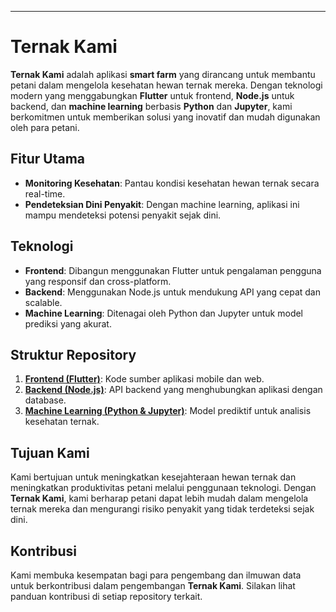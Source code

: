 ---

# Ternak Kami

**Ternak Kami** adalah aplikasi **smart farm** yang dirancang untuk membantu petani dalam mengelola kesehatan hewan ternak mereka. Dengan teknologi modern yang menggabungkan **Flutter** untuk frontend, **Node.js** untuk backend, dan **machine learning** berbasis **Python** dan **Jupyter**, kami berkomitmen untuk memberikan solusi yang inovatif dan mudah digunakan oleh para petani.

## Fitur Utama
- **Monitoring Kesehatan**: Pantau kondisi kesehatan hewan ternak secara real-time.
- **Pendeteksian Dini Penyakit**: Dengan machine learning, aplikasi ini mampu mendeteksi potensi penyakit sejak dini.

  
## Teknologi
- **Frontend**: Dibangun menggunakan Flutter untuk pengalaman pengguna yang responsif dan cross-platform.
- **Backend**: Menggunakan Node.js untuk mendukung API yang cepat dan scalable.
- **Machine Learning**: Ditenagai oleh Python dan Jupyter untuk model prediksi yang akurat.

## Struktur Repository
1. **[Frontend (Flutter)](https://github.com/Ternakami/Ternakami-flutter)**: Kode sumber aplikasi mobile dan web.
2. **[Backend (Node.js)](https://github.com/Ternakami/Ternakami-nodejs)**: API backend yang menghubungkan aplikasi dengan database.
3. **[Machine Learning (Python & Jupyter)](https://github.com/Ternakami/Ternakami-MachineLearning)**: Model prediktif untuk analisis kesehatan ternak.

## Tujuan Kami
Kami bertujuan untuk meningkatkan kesejahteraan hewan ternak dan meningkatkan produktivitas petani melalui penggunaan teknologi. Dengan **Ternak Kami**, kami berharap petani dapat lebih mudah dalam mengelola ternak mereka dan mengurangi risiko penyakit yang tidak terdeteksi sejak dini.

## Kontribusi
Kami membuka kesempatan bagi para pengembang dan ilmuwan data untuk berkontribusi dalam pengembangan **Ternak Kami**. Silakan lihat panduan kontribusi di setiap repository terkait.

